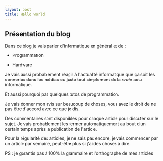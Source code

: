```yaml
---
layout: post
title: Hello world
---
```


## Présentation du blog

Dans ce blog je vais parler d'informatique en général et de : 

+ Programmation 


+ Hardware

Je vais aussi probablement réagir à l'actualité informatique que ça soit les conneries dans les médias ou juste tout simplement de la *vraie* actu informatique. 

Et aussi pourquoi pas quelques tutos de programmation.

Je vais donner mon avis sur beaucoup de choses, vous avez le droit de ne pas être d'accord avec ce que je dis. 

Des commentaires sont disponibles pour chaque article pour discuter sur le sujet. Je vais probablement les fermer automatiquement au bout d'un certain temps après la publication de l'article.

Pour la régularité des articles, je ne sais pas encore, je vais commencer par un article par semaine, peut-être plus si j'ai des choses à dire.

PS : je garantis pas à 100% la grammaire et l'orthographe de mes articles


